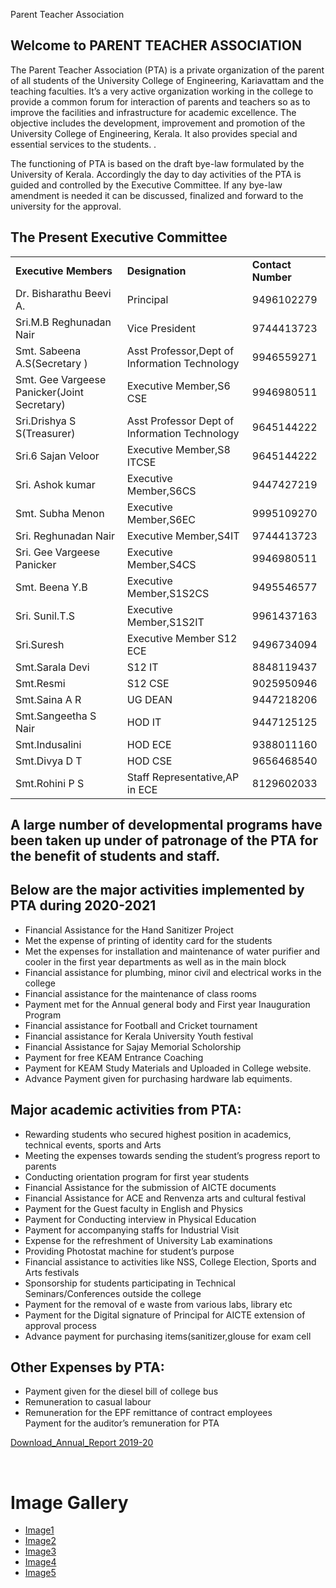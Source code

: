 Parent Teacher Association

## Welcome to PARENT TEACHER ASSOCIATION

The Parent Teacher Association (PTA) is a private organization of the parent of all students of the University College of Engineering, Kariavattam and the teaching faculties. It’s a very active organization working in the college to provide a common forum for interaction of parents and teachers so as to improve the facilities and infrastructure for academic excellence. The objective includes the development, improvement and promotion of the University College of Engineering, Kerala. It also provides special and essential services to the students. .

  

The functioning of PTA is based on the draft bye-law formulated by the University of Kerala. Accordingly the day to day activities of the PTA is guided and controlled by the Executive Committee. If any bye-law amendment is needed it can be discussed, finalized and forward to the university for the approval.

  

## **The Present Executive Committee**

|     |     |     |
| --- | --- | --- |
| **Executive Members** | **Designation** | **Contact Number** |
| Dr. Bisharathu Beevi A. | Principal | 9496102279 |
| Sri.M.B Reghunadan Nair | Vice President | 9744413723 |
| Smt. Sabeena A.S(Secretary ) | Asst Professor,Dept of Information Technology | 9946559271 |
| Smt. Gee Vargeese Panicker(Joint Secretary) | Executive Member,S6 CSE | 9946980511 |
| Sri.Drishya S S(Treasurer) | Asst Professor Dept of Information Technology | 9645144222 |
| Sri.6 Sajan Veloor | Executive Member,S8 ITCSE | 9645144222 |
| Sri. Ashok kumar | Executive Member,S6CS | 9447427219 |
| Smt. Subha Menon | Executive Member,S6EC | 9995109270 |
| Sri. Reghunadan Nair | Executive Member,S4IT | 9744413723 |
| Sri. Gee Vargeese Panicker | Executive Member,S4CS | 9946980511 |
| Smt. Beena Y.B | Executive Member,S1S2CS | 9495546577 |
| Sri. Sunil.T.S | Executive Member,S1S2IT | 9961437163 |
| Sri.Suresh | Executive Member S12 ECE | 9496734094 |
| Smt.Sarala Devi | S12 IT | 8848119437 |
| Smt.Resmi | S12 CSE | 9025950946 |
| Smt.Saina A R | UG DEAN | 9447218206 |
| Smt.Sangeetha S Nair | HOD IT | 9447125125 |
| Smt.Indusalini | HOD ECE | 9388011160 |
| Smt.Divya D T | HOD CSE | 9656468540 |
| Smt.Rohini P S | Staff Representative,AP in ECE | 8129602033 |

  

## A large number of developmental programs have been taken up under of patronage of the PTA for the benefit of students and staff.  

## Below are the major activities implemented by PTA during 2020-2021

* Financial Assistance for the Hand Sanitizer Project  
* Met the expense of printing of identity card for the students  
* Met the expenses for installation and maintenance of water purifier and cooler in the first year departments as well as in the main block  
* Financial assistance for plumbing, minor civil and electrical works in the college  
* Financial assistance for the maintenance of class rooms  
* Payment met for the Annual general body and First year Inauguration Program  
* Financial assistance for Football and Cricket tournament  
* Financial assistance for Kerala University Youth festival  
* Financial Assistance for Sajay Memorial Scholorship  
* Payment for free KEAM Entrance Coaching  
* Payment for KEAM Study Materials and Uploaded in College website.  
* Advance Payment given for purchasing hardware lab equiments.  

  

## Major academic activities from PTA:

* Rewarding students who secured highest position in academics, technical events, sports and Arts  
* Meeting the expenses towards sending the student’s progress report to parents  
* Conducting orientation program for first year students  
* Financial Assistance for the submission of AICTE documents  
* Financial Assistance for ACE and Renvenza arts and cultural festival  
* Payment for the Guest faculty in English and Physics  
* Payment for Conducting interview in Physical Education  
* Payment for accompanying staffs for Industrial Visit  
* Expense for the refreshment of University Lab examinations  
* Providing Photostat machine for student’s purpose  
* Financial assistance to activities like NSS, College Election, Sports and Arts festivals  
* Sponsorship for students participating in Technical Seminars/Conferences outside the college  
* Payment for the removal of e waste from various labs, library etc  
* Payment for the Digital signature of Principal for AICTE extension of approval process  
* Advance payment for purchasing items(sanitizer,glouse for exam cell  

  

## Other Expenses by PTA:

* Payment given for the diesel bill of college bus  
* Remuneration to casual labour  
* Remuneration for the EPF remittance of contract employees  
Payment for the auditor’s remuneration for PTA  
  
[Download\_Annual\_Report 2019-20](images/pta19-20.docx)

 

# Image Gallery

*   [Image1](images/pta1.jpg)
*   [Image2](images/pta2.jpg)
*   [Image3](images/pta3.jpg)
*   [Image4](images/pta4.jpg)
*   [Image5](images/pta5.jpg)